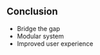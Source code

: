 <section data-state="bus_stop">
  <div class="pic_bg">
    <h2>Conclusion</h2>
    <ul>
      <li>Bridge the gap</li>
      <li>Modular system</li>
      <li>Improved user experience</li>
    </ul>
  </div>
</section>
